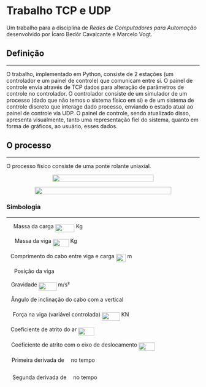 # Trabalho TCP e UDP

Um trabalho para a disciplina de _Redes de Computadores para Automação_ desenvolvido por Ícaro Bedôr Cavalcante e Marcelo Vogt.

## Definição
---

O trabalho, implementado em Python, consiste de 2 estações (um controlador e um painel de controle) que comunicam entre si.
O painel de controle envia através de TCP dados para alteração de parâmetros de controle no controlador.
O controlador consiste de um simulador de um processo (dado que não temos o sistema físico em si) e de um sistema de controle discreto que interage dado processo, enviando o estado atual ao painel de controle via UDP.
O painel de controle, sendo atualizado disso, apresenta visualmente, tanto uma representação fiel do sistema, quanto em forma de gráficos, ao usuário, esses dados.

## O processo
---

O processo físico consiste de uma ponte rolante uniaxial.

<p align="center"><img src="svgs/0e9a55de53e1e1a347c16262da9f0947.svg?invert_in_darkmode" align=middle width=264.6421899pt height=18.512775599999998pt/></p>
<p align="center"><img src="svgs/836b283b474b11995cfb2f9ac3600e9c.svg?invert_in_darkmode" align=middle width=356.74443254999994pt height=19.4260143pt/></p>

### Simbologia
---

<img src="svgs/0e51a2dede42189d77627c4d742822c3.svg?invert_in_darkmode" align=middle width=14.433101099999991pt height=14.15524440000002pt/> Massa da carga <img src="svgs/8cc5b242521d00854cf3cd97ee01499c.svg?invert_in_darkmode" align=middle width=50.22836939999999pt height=21.18721440000001pt/> Kg

<img src="svgs/fb97d38bcc19230b0acd442e17db879c.svg?invert_in_darkmode" align=middle width=17.73973739999999pt height=22.465723500000017pt/> Massa da viga <img src="svgs/a05e2235eef34e3ad8345d8746fe5b6a.svg?invert_in_darkmode" align=middle width=42.00916004999999pt height=21.18721440000001pt/> Kg

<img src="svgs/d30a65b936d8007addc9c789d5a7ae49.svg?invert_in_darkmode" align=middle width=6.849367799999992pt height=22.831056599999986pt/> Comprimento do cabo entre viga e carga <img src="svgs/b8f8e99442889e80d6502f1beca739ee.svg?invert_in_darkmode" align=middle width=25.570741349999988pt height=21.18721440000001pt/> m

<img src="svgs/f45e64c5ffa0374b4ef861d4f0144021.svg?invert_in_darkmode" align=middle width=16.383249299999992pt height=14.15524440000002pt/> Posição da viga

<img src="svgs/3cf4fbd05970446973fc3d9fa3fe3c41.svg?invert_in_darkmode" align=middle width=8.430376349999989pt height=14.15524440000002pt/> Gravidade <img src="svgs/a499f99af6a9e92d550633ee68ff6276.svg?invert_in_darkmode" align=middle width=46.57538489999998pt height=21.18721440000001pt/> m/s²

<img src="svgs/27e556cf3caa0673ac49a8f0de3c73ca.svg?invert_in_darkmode" align=middle width=8.17352744999999pt height=22.831056599999986pt/> Ângulo de inclinação do cabo com a vertical

<img src="svgs/b8bc815b5e9d5177af01fd4d3d3c2f10.svg?invert_in_darkmode" align=middle width=12.85392569999999pt height=22.465723500000017pt/> Força na viga (variável controlada) <img src="svgs/77bf082e145a70a3ff1d2f7ca122e95a.svg?invert_in_darkmode" align=middle width=46.57538489999998pt height=21.18721440000001pt/> KN

<img src="svgs/4bdc8d9bcfb35e1c9bfb51fc69687dfc.svg?invert_in_darkmode" align=middle width=7.054796099999991pt height=22.831056599999986pt/> Coeficiente de atrito do ar <img src="svgs/5ab7be53be041e6b2240494870061da9.svg?invert_in_darkmode" align=middle width=42.00916004999999pt height=21.18721440000001pt/>

<img src="svgs/2103f85b8b1477f430fc407cad462224.svg?invert_in_darkmode" align=middle width=8.55596444999999pt height=22.831056599999986pt/> Coeficiente de atrito com o eixo de deslocamento <img src="svgs/5ab7be53be041e6b2240494870061da9.svg?invert_in_darkmode" align=middle width=42.00916004999999pt height=21.18721440000001pt/>

<img src="svgs/100f3b1bc4e9452f6562e800febf5c60.svg?invert_in_darkmode" align=middle width=9.93164039999999pt height=30.632847300000012pt/> Primeira derivada de <img src="svgs/190083ef7a1625fbc75f243cffb9c96d.svg?invert_in_darkmode" align=middle width=9.81741584999999pt height=22.831056599999986pt/> no tempo

<img src="svgs/3a0328249aa81733bf44a7d91ba2e0b9.svg?invert_in_darkmode" align=middle width=11.75813594999999pt height=30.632847300000012pt/> Segunda derivada de <img src="svgs/190083ef7a1625fbc75f243cffb9c96d.svg?invert_in_darkmode" align=middle width=9.81741584999999pt height=22.831056599999986pt/> no tempo
